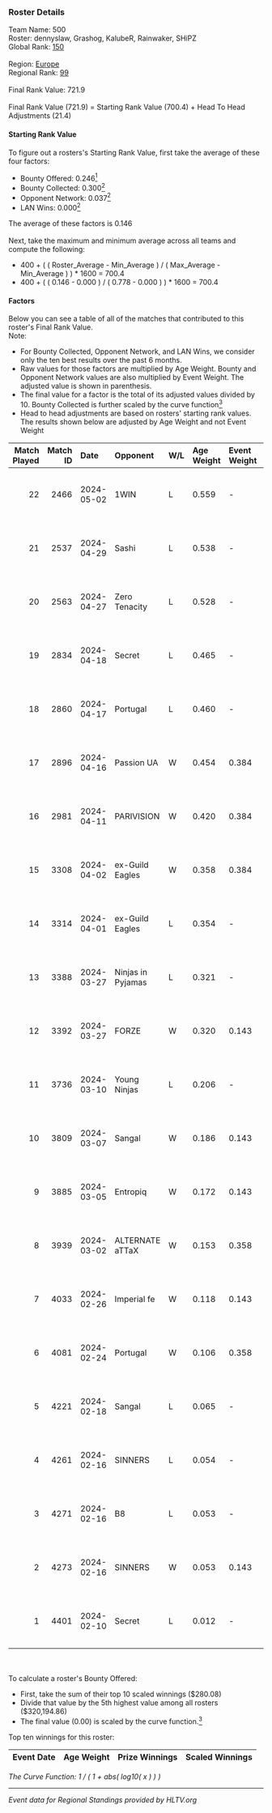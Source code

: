 ### Roster Details<br />
Team Name: 500<br />
Roster: dennyslaw, Grashog, KalubeR, Rainwaker, SHiPZ<br />
Global Rank: [150](../standings_global.md)<br />
<br />
Region: [Europe]( ../standings_europe.md)<br />
Regional Rank: [99]( ../standings_europe.md)<br />
<br />
Final Rank Value:  721.9<br />
<br />
Final Rank Value (721.9) = Starting Rank Value (700.4) + Head To Head Adjustments (21.4)<br />

#### Starting Rank Value<br />
To figure out a rosters's Starting Rank Value, first take the average of these four factors:<br />
- Bounty Offered: 0.246[<sup>1</sup>](#table2)
- Bounty Collected: 0.300[<sup>2</sup>](#table1)
- Opponent Network: 0.037[<sup>2</sup>](#table1)
- LAN Wins: 0.000[<sup>2</sup>](#table1)

The average of these factors is 0.146<br />
<br />
Next, take the maximum and minimum average across all teams and compute the following:<br />
- 400 + ( ( Roster_Average - Min_Average ) / ( Max_Average - Min_Average ) ) * 1600 = 700.4
- 400 + ( ( 0.146 - 0.000 ) / ( 0.778 - 0.000 ) ) * 1600 = 700.4


#### Factors<br />
Below you can see a table of all of the matches that contributed to this roster's Final Rank Value.<br />
Note:<br />

- For Bounty Collected, Opponent Network, and LAN Wins, we consider only the ten best results over the past 6 months.
- Raw values for those factors are multiplied by Age Weight. Bounty and Opponent Network values are also multiplied by Event Weight. The adjusted value is shown in parenthesis.
- The final value for a factor is the total of its adjusted values divided by 10. Bounty Collected is further scaled by the curve function[<sup>3</sup>](#curveFunction)
- Head to head adjustments are based on rosters' starting rank values. The results shown below are adjusted by Age Weight and not Event Weight
<span id="table1"></span><br />


| Match Played | Match ID | Date       | Opponent          | W/L | Age Weight | Event Weight | Bounty Collected | Opponent Network | LAN Wins  | H2H Adj. | Roster                                        |
| -: | -: | :- | :- | :- | :- | :- | :- | :- | :- | -: | :- |
|           22 |     2466 | 2024-05-02 | 1WIN              | L   | 0.559      | -            | -                | -                | -         |    -3.94 | dennyslaw, Grashog, KalubeR, Rainwaker, SHiPZ |
|           21 |     2537 | 2024-04-29 | Sashi             | L   | 0.538      | -            | -                | -                | -         |    -1.27 | dennyslaw, Grashog, Rainwaker, REDSTAR, SHiPZ |
|           20 |     2563 | 2024-04-27 | Zero Tenacity     | L   | 0.528      | -            | -                | -                | -         |    -2.23 | dennyslaw, Grashog, Rainwaker, REDSTAR, SHiPZ |
|           19 |     2834 | 2024-04-18 | Secret            | L   | 0.465      | -            | -                | -                | -         |   -10.93 | dennyslaw, Grashog, Rainwaker, REDSTAR, SHiPZ |
|           18 |     2860 | 2024-04-17 | Portugal          | L   | 0.460      | -            | -                | -                | -         |    -8.40 | dennyslaw, Grashog, Rainwaker, REDSTAR, SHiPZ |
|           17 |     2896 | 2024-04-16 | Passion UA        | W   | 0.454      | 0.384        | 0.173 (0.030)    | 1.000 (0.174)    | 0 (0.000) |    12.20 | dennyslaw, Grashog, Rainwaker, REDSTAR, SHiPZ |
|           16 |     2981 | 2024-04-11 | PARIVISION        | W   | 0.420      | 0.384        | 0.017 (0.003)    | 0.590 (0.095)    | 0 (0.000) |    11.71 | dennyslaw, Grashog, Rainwaker, REDSTAR, SHiPZ |
|           15 |     3308 | 2024-04-02 | ex-Guild Eagles   | W   | 0.358      | 0.384        | 0.007 (0.001)    | 0.207 (0.028)    | 0 (0.000) |     7.05 | dennyslaw, Grashog, Rainwaker, REDSTAR, SHiPZ |
|           14 |     3314 | 2024-04-01 | ex-Guild Eagles   | L   | 0.354      | -            | -                | -                | -         |    -4.25 | dennyslaw, Grashog, Rainwaker, REDSTAR, SHiPZ |
|           13 |     3388 | 2024-03-27 | Ninjas in Pyjamas | L   | 0.321      | -            | -                | -                | -         |    -0.04 | dennyslaw, Grashog, Rainwaker, REDSTAR, SHiPZ |
|           12 |     3392 | 2024-03-27 | FORZE             | W   | 0.320      | 0.143        | 0.057 (0.003)    | 0.163 (0.007)    | 0 (0.000) |     7.68 | dennyslaw, Grashog, Rainwaker, REDSTAR, SHiPZ |
|           11 |     3736 | 2024-03-10 | Young Ninjas      | L   | 0.206      | -            | -                | -                | -         |    -2.79 | dennyslaw, Grashog, Rainwaker, REDSTAR, SHiPZ |
|           10 |     3809 | 2024-03-07 | Sangal            | W   | 0.186      | 0.143        | 0.219 (0.006)    | 0.846 (0.023)    | 0 (0.000) |     5.43 | dennyslaw, Grashog, Rainwaker, REDSTAR, SHiPZ |
|            9 |     3885 | 2024-03-05 | Entropiq          | W   | 0.172      | 0.143        | 0.000 (0.000)    | 0.034 (0.001)    | 0 (0.000) |     1.60 | dennyslaw, Grashog, Rainwaker, REDSTAR, SHiPZ |
|            8 |     3939 | 2024-03-02 | ALTERNATE aTTaX   | W   | 0.153      | 0.358        | 0.031 (0.002)    | 0.537 (0.029)    | 0 (0.000) |     3.98 | dennyslaw, Grashog, Rainwaker, REDSTAR, SHiPZ |
|            7 |     4033 | 2024-02-26 | Imperial fe       | W   | 0.118      | 0.143        | 0.132 (0.002)    | 0.287 (0.005)    | 0 (0.000) |     3.24 | dennyslaw, Grashog, Rainwaker, REDSTAR, SHiPZ |
|            6 |     4081 | 2024-02-24 | Portugal          | W   | 0.106      | 0.358        | 0.003 (0.000)    | 0.115 (0.004)    | 0 (0.000) |     1.59 | dennyslaw, Grashog, Rainwaker, REDSTAR, SHiPZ |
|            5 |     4221 | 2024-02-18 | Sangal            | L   | 0.065      | -            | -                | -                | -         |    -0.14 | dennyslaw, Patrick, Rainwaker, REDSTAR, SHiPZ |
|            4 |     4261 | 2024-02-16 | SINNERS           | L   | 0.054      | -            | -                | -                | -         |    -0.12 | dennyslaw, Patrick, Rainwaker, REDSTAR, SHiPZ |
|            3 |     4271 | 2024-02-16 | B8                | L   | 0.053      | -            | -                | -                | -         |    -0.17 | dennyslaw, Patrick, Rainwaker, REDSTAR, SHiPZ |
|            2 |     4273 | 2024-02-16 | SINNERS           | W   | 0.053      | 0.143        | 0.047 (0.000)    | 0.800 (0.006)    | 0 (0.000) |     1.54 | dennyslaw, Patrick, Rainwaker, REDSTAR, SHiPZ |
|            1 |     4401 | 2024-02-10 | Secret            | L   | 0.012      | -            | -                | -                | -         |    -0.27 | dennyslaw, Patrick, Rainwaker, REDSTAR, SHiPZ |

<br />
<span id="table2"></span><br />
To calculate a roster's Bounty Offered:<br />

- First, take the sum of their top 10 scaled winnings ($280.08)
- Divide that value by the 5th highest value among all rosters ($320,194.86)
- The final value (0.00) is scaled by the curve function.[<sup>3</sup>](#curveFunction)

Top ten winnings for this roster:<br />

| Event Date | Age Weight | Prize Winnings | Scaled Winnings |
| :- | -: | :- | :- |


<span id="curveFunction"></span>_The Curve Function: 1 / ( 1 + abs( log10( x ) ) )_<br />

---
_Event data for Regional Standings provided by HLTV.org_<br />
